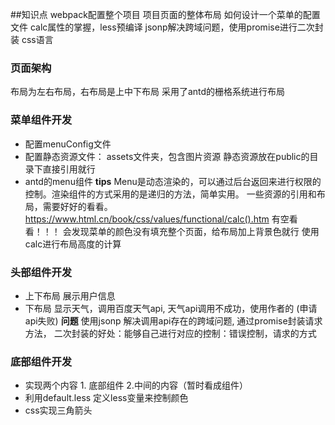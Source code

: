 ##知识点
webpack配置整个项目
项目页面的整体布局
如何设计一个菜单的配置文件
calc属性的掌握，less预编译
jsonp解决跨域问题，使用promise进行二次封装
css语言

### 页面架构
布局为左右布局，右布局是上中下布局
采用了antd的栅格系统进行布局

### 菜单组件开发
- 配置menuConfig文件
- 配置静态资源文件： assets文件夹，包含图片资源 
  静态资源放在public的目录下直接引用就行
- antd的menu组件
**tips** Menu是动态渲染的，可以通过后台返回来进行权限的控制。渲染组件的方式采用的是递归的方法，简单实用。
一些资源的引用和布局，需要好好的看看。
https://www.html.cn/book/css/values/functional/calc().htm  有空看看！！！
会发现菜单的颜色没有填充整个页面，给布局加上背景色就行
使用calc进行布局高度的计算

### 头部组件开发
- 上下布局 展示用户信息
- 下布局 显示天气，调用百度天气api, 天气api调用不成功，使用作者的 (申请api失败)
**问题**
使用jsonp 解决调用api存在的跨域问题,
通过promise封装请求方法， 二次封装的好处：能够自己进行对应的控制：错误控制，请求的方式

### 底部组件开发
- 实现两个内容 1. 底部组件 2.中间的内容（暂时看成组件）
- 利用default.less 定义less变量来控制颜色
- css实现三角箭头
